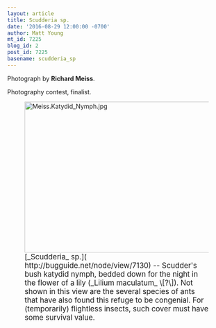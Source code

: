 ```yaml
---
layout: article
title: Scudderia sp.
date: '2016-08-29 12:00:00 -0700'
author: Matt Young
mt_id: 7225
blog_id: 2
post_id: 7225
basename: scudderia_sp
---
```

Photograph by **Richard Meiss**.

Photography contest, finalist.

<figure>
<img src="http://pandasthumb.org/archives/2016/07/12/Meiss.Katydid_Nymph.jpg" alt="Meiss.Katydid_Nymph.jpg" width="600" height="348" />
<figcaption markdown="span">
<big>[_Scudderia_ sp.]( http://bugguide.net/node/view/7130) --  Scudder's bush katydid nymph, bedded down for the night in the flower of a lily (_Lilium maculatum_ \[?\]). Not shown in this view are the several species of ants that have also found this refuge to be congenial. For (temporarily) flightless insects, such cover must have some survival value.</big>

</figcaption>
</figure>
